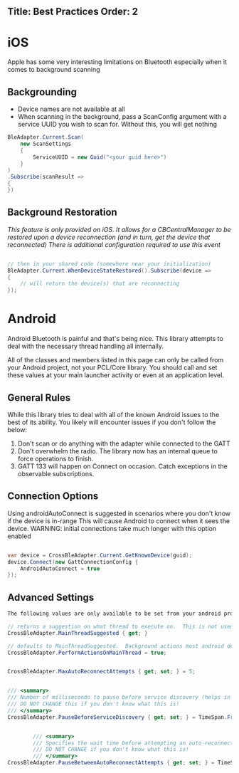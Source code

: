 Title: Best Practices
Order: 2
---

# iOS

Apple has some very interesting limitations on Bluetooth especially when it comes to background scanning

## Backgrounding
* Device names are not available at all
* When scanning in the background, pass a ScanConfig argument with a service UUID you wish to scan for.  Without this, you will get nothing

```csharp
BleAdapter.Current.Scan(
    new ScanSettings 
    {
        ServiceUUID = new Guid("<your guid here>")
    }
)
.Subscribe(scanResult => 
{
})
```


## Background Restoration

_This feature is only provided on iOS.  It allows for a CBCentralManager to be restored upon a device reconnection (and in turn, get the device that reconnected)_
_There is additional configuration required to use this event_

```csharp

// then in your shared code (somewhere near your initialization)
BleAdapter.Current.WhenDeviceStateRestored().Subscribe(device => 
{
    // will return the device(s) that are reconnecting
});
```


# Android

Android Bluetooth is painful and that's being nice.  This library attempts to deal with the necessary thread handling all internally.

All of the classes and members listed in this page can only be called from your Android project, not your PCL/Core library.  You should call and set
these values at your main launcher activity or even at an application level.


## General Rules

While this library tries to deal with all of the known Android issues to the best of its ability.
You likely will encounter issues if you don't follow the below:

1) Don't scan or do anything with the adapter while connected to the GATT
2) Don't overwhelm the radio. The library now has an internal queue to force operations to finish.
3) GATT 133 will happen on Connect on occasion.  Catch exceptions in the observable subscriptions.

## Connection Options

Using androidAutoConnect is suggested in scenarios where you don't know if the device is in-range
This will cause Android to connect when it sees the device.  WARNING: initial connections take much
longer with this option enabled

```csharp

var device = CrossBleAdapter.Current.GetKnownDevice(guid);
device.Connect(new GattConnectionConfig {
	AndroidAutoConnect = true
});
```

## Advanced Settings

```csharp
The following values are only available to be set from your android project

// returns a suggestion on what thread to execute on.  This is not used internally
CrossBleAdapter.MainThreadSuggested { get; }

// defaults to MainThreadSuggested.  Background actions most android devices seem to throw an exception if not connected on the main thread
CrossBleAdapter.PerformActionsOnMainThread = true; 


CrossBleAdapter.MaxAutoReconnectAttempts { get; set; } = 5;


/// <summary>
/// Number of milliseconds to pause before service discovery (helps in combating GATT133 error) when service discovery is performed immediately after connection
/// DO NOT CHANGE this if you don't know what this is!
/// </summary>
CrossBleAdapter.PauseBeforeServiceDiscovery { get; set; } = TimeSpan.FromMilliseconds(750);


        /// <summary>
        /// Specifies the wait time before attempting an auto-reconnect
        /// DO NOT CHANGE if you don't know what this is!
        /// </summary>
CrossBleAdapter.PauseBetweenAutoReconnectAttempts { get; set; } = TimeSpan.FromSeconds(1);

```